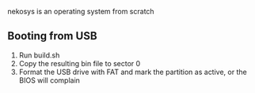 nekosys is an operating system from scratch

## Booting from USB
1. Run build.sh
2. Copy the resulting bin file to sector 0
3. Format the USB drive with FAT and mark the partition as active, or the BIOS will complain